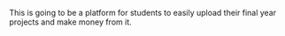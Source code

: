 This is going to be a platform for students to easily upload their final year projects and make money from it.
